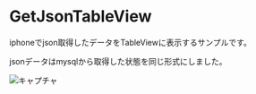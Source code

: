 GetJsonTableView
================

iphoneでjson取得したデータをTableViewに表示するサンプルです。

jsonデータはmysqlから取得した状態を同じ形式にしました。

![キャプチャ](http://simplecode.jp/lolipop/github/getJson.png)


